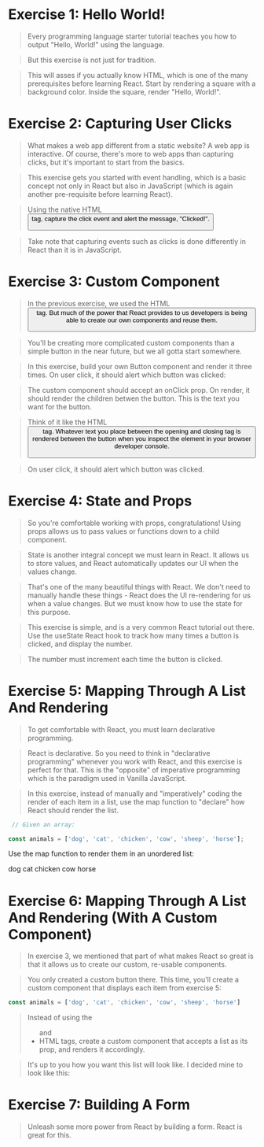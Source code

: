 # Exercise 1: Hello World!
> Every programming language starter tutorial teaches you how to output "Hello, World!" using the language.

> But this exercise is not just for tradition.

> This will asses if you actually know HTML, which is one of the many prerequisites before learning React. Start by rendering a square with a background color. Inside the square, render "Hello, World!".

# Exercise 2: Capturing User Clicks
> What makes a web app different from a static website? A web app is interactive. Of course, there's more to web apps than capturing clicks, but it's important to start from the basics.

> This exercise gets you started with event handling, which is a basic concept not only in React but also in JavaScript (which is again another pre-requisite before learning React).

> Using the native HTML <button> tag, capture the click event and alert the message, "Clicked!".

> Take note that capturing events such as clicks is done differently in React than it is in JavaScript.

# Exercise 3: Custom Component
> In the previous exercise, we used the HTML <button> tag. But much of the power that React provides to us developers is being able to create our own components and reuse them.

> You'll be creating more complicated custom components than a simple button in the near future, but we all gotta start somewhere.

> In this exercise, build your own Button component and render it three times. On user click, it should alert which button was clicked:

> The custom component should accept an onClick prop. On render, it should render the children betwen the button. This is the text you want for the button.

> Think of it like the HTML <button> tag. Whatever text you place between the opening and closing tag is rendered between the button when you inspect the element in your browser developer console.

> On user click, it should alert which button was clicked.

# Exercise 4: State and Props
> So you're comfortable working with props, congratulations! Using props allows us to pass values or functions down to a child component.

> State is another integral concept we must learn in React. It allows us to store values, and React automatically updates our UI when the values change.

> That's one of the many beautiful things with React. We don't need to manually handle these things - React does the UI re-rendering for us when a value changes. But we must know how to use the state for this purpose.

> This exercise is simple, and is a very common React tutorial out there. Use the useState React hook to track how many times a button is clicked, and display the number.

> The number must increment each time the button is clicked.

# Exercise 5: Mapping Through A List And Rendering
> To get comfortable with React, you must learn declarative programming.

> React is declarative. So you need to think in "declarative programming" whenever you work with React, and this exercise is perfect for that. This is the "opposite" of imperative programming which is the paradigm used in Vanilla JavaScript.

> In this exercise, instead of manually and "imperatively" coding the render of each item in a list, use the map function to "declare" how React should render the list.

```javascript
 // Given an array:

const animals = ['dog', 'cat', 'chicken', 'cow', 'sheep', 'horse'];

```
Use the map function to render them in an unordered list:

dog
cat
chicken
cow
horse


# Exercise 6: Mapping Through A List And Rendering (With A Custom Component)
> In exercise 3, we mentioned that part of what makes React so great is that it allows us to create our custom, re-usable components.

> You only created a custom button there. This time, you'll create a custom component that displays each item from exercise 5:

```javascript
const animals = ['dog', 'cat', 'chicken', 'cow', 'sheep', 'horse']
```
> Instead of using the <ul> and <li> HTML tags, create a custom component that accepts a list as its prop, and renders it accordingly.

> It's up to you how you want this list will look like. I decided mine to look like this:

# Exercise 7: Building A Form
> Unleash some more power from React by building a form. React is great for this.
